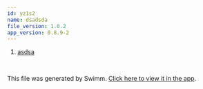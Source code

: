 ```yaml
---
id: yz1s2
name: dsadsda
file_version: 1.0.2
app_version: 0.8.9-2
---
```


<!-- Steps - Do not remove this comment -->
1. [asdsa](https://someurl.com)


<br/>

This file was generated by Swimm. [Click here to view it in the app](http://localhost:5000/repos/Z2l0aHViJTNBJTNBZmFjZUZla2ElM0ElM0FZb3NzaVNhYWRp/docs/yz1s2).